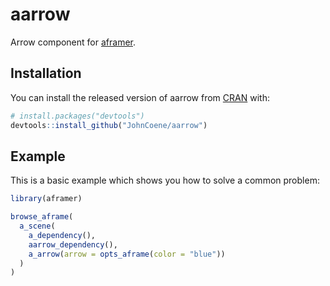 # aarrow

Arrow component for [aframer](http://aframer.john-coene.com/).

## Installation

You can install the released version of aarrow from [CRAN](https://CRAN.R-project.org) with:

``` r
# install.packages("devtools")
devtools::install_github("JohnCoene/aarrow")
```

## Example

This is a basic example which shows you how to solve a common problem:

``` r
library(aframer)

browse_aframe(
  a_scene(
    a_dependency(),
    aarrow_dependency(),
    a_arrow(arrow = opts_aframe(color = "blue"))
  )
)
```

